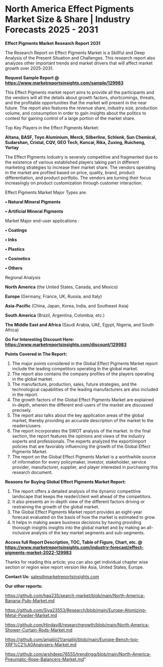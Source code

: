 # North America Effect Pigments Market Size & Share | Industry Forecasts 2025 - 2031

<strong>Effect Pigments Market Research Report 2031</strong>

The Research Report on Effect Pigments Market is a Skillful and Deep Analysis of the Present Situation and Challenges. This research report also analyzes other important trends and market drivers that will affect market growth over 2025-2031.

<strong>Request Sample Report @ <a href=https://www.marketreportsinsights.com/sample/129983>https://www.marketreportsinsights.com/sample/129983</a></strong>

This Effect Pigments market report aims to provide all the participants and the vendors will all the details about growth factors, shortcomings, threats, and the profitable opportunities that the market will present in the near future. The report also features the revenue share, industry size, production volume, and consumption in order to gain insights about the politics to contest for gaining control of a large portion of the market share.

Top Key Players in the Effect Pigments Market:

<strong>Altana, BASF, Toyo Aluminium, Merck, Silberline, Schlenk, Sun Chemical, Sudarshan, Cristal, CQV, GEO Tech, Kuncai, Rika, Zuxing, Ruicheng, Yortay</strong>

The Effect Pigments Industry is severely competitive and fragmented due to the existence of various established players taking part in different marketing strategies to increase their market share. The vendors operating in the market are profiled based on price, quality, brand, product differentiation, and product portfolio. The vendors are turning their focus increasingly on product customization through customer interaction.

Effect Pigments Market Major Types are:

<strong>• Natural Mineral Pigments

• Artificial Mineral Pigments</strong>

Market Major end-user applications :

<strong>• Coatings

• Inks

• Plastics

• Cosmetics

• Others</strong>

Regional Analysis

</u><strong><b>North America</b></strong> (the United States, Canada, and Mexico)

<strong><b>Europe </b></strong>(Germany, France, UK, Russia, and Italy)

<strong><b>Asia-Pacific</b></strong> (China, Japan, Korea, India, and Southeast Asia)

<strong><b>South America</b></strong> (Brazil, Argentina, Colombia, etc.)

<strong><b>The Middle East and Africa</b></strong> (Saudi Arabia, UAE, Egypt, Nigeria, and South Africa)

<strong>Go For Interesting Discount Here: <a href=https://www.marketreportsinsights.com/discount/129983>https://www.marketreportsinsights.com/discount/129983</a></strong>

<strong>Points Covered in The Report:</strong>
<ol>
  <li>The major points considered in the Global Effect Pigments Market report include the leading competitors operating in the global market.</li>
  <li>The report also contains the company profiles of the players operating in the global market.</li>
  <li>The manufacture, production, sales, future strategies, and the technological capabilities of the leading manufacturers are also included in the report.</li>
  <li>The growth factors of the Global Effect Pigments Market are explained in-depth, wherein the different end-users of the market are discussed precisely.</li>
  <li>The report also talks about the key application areas of the global market, thereby providing an accurate description of the market to the readers/users.</li>
  <li>The report incorporates the SWOT analysis of the market. In the final section, the report features the opinions and views of the industry experts and professionals. The experts analyzed the export/import policies that are favorably influencing the growth of the Global Effect Pigments Market.</li>
  <li>The report on the Global Effect Pigments Market is a worthwhile source of information for every policymaker, investor, stakeholder, service provider, manufacturer, supplier, and player interested in purchasing this research document.</li>
</ol>
<strong>Reasons for Buying Global Effect Pigments Market Report:</strong>

<ol>
  <li>The report offers a detailed analysis of the dynamic competitive landscape that keeps the reader/client well ahead of the competitors.</li>
  <li>It also presents an in-depth view of the different factors driving or restraining the growth of the global market.</li>
  <li>The Global Effect Pigments Market report provides an eight-year forecast evaluated on the basis of how the market is estimated to grow.</li>
  <li>It helps in making aware business decisions by having providing thorough insights insights into the global market and by making an all-inclusive analysis of the key market segments and sub-segments.</li>
</ol>
<strong>Access full Report Description, TOC, Table of Figure, Chart, etc. @ <a href=https://www.marketreportsinsights.com/industry-forecast/effect-pigments-market-2022-129983>https://www.marketreportsinsights.com/industry-forecast/effect-pigments-market-2022-129983</a></strong>


Thanks for reading this article; you can also get individual chapter wise section or region wise report version like Asia, United States, Europe.

<strong>Contact Us:</strong>
sales@marketreportsinsights.com

<strong>Our other reports:</strong>

<a href=https://github.com/haq235/search-market/blob/main/North-America-Banana-Pulp-Market.md>https://github.com/haq235/search-market/blob/main/North-America-Banana-Pulp-Market.md</a>

<a href=https://github.com/Siya23553/Research/blob/main/Europe-Atomizing-Metal-Powder-Market.md>https://github.com/Siya23553/Research/blob/main/Europe-Atomizing-Metal-Powder-Market.md</a>

<a href=https://github.com/Hindavi8/researchgrowth/blob/main/North-America-Shower-Curtain-Rods-Market.md>https://github.com/Hindavi8/researchgrowth/blob/main/North-America-Shower-Curtain-Rods-Market.md</a>

<a href=https://github.com/anjaliiii21/anjaliiii/blob/main/Europe-Bench-top-XRF%C2%A0Analysers-Market.md>https://github.com/anjaliiii21/anjaliiii/blob/main/Europe-Bench-top-XRF%C2%A0Analysers-Market.md</a>

<a href=https://github.com/arshdeep76555/trendingg/blob/main/North-America-Pneumatic-Rope-Balancers-Market.md>https://github.com/arshdeep76555/trendingg/blob/main/North-America-Pneumatic-Rope-Balancers-Market.md</a>"
